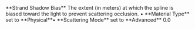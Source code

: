 <tr>
<td>**Strand Shadow Bias**</td>
<td>The extent (in meters) at which the spline is biased toward the light to prevent scattering occlusion.</td>
<td>&#8226; **Material Type** set to **Physical**&#8226; **Scattering Mode** set to **Advanced**</td>
<td>0.0</td>
</tr>
